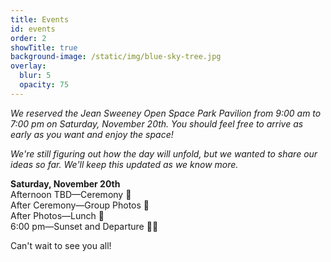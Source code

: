 ```yaml
---
title: Events
id: events
order: 2
showTitle: true
background-image: /static/img/blue-sky-tree.jpg
overlay:
  blur: 5
  opacity: 75
---
```

*We reserved the Jean Sweeney Open Space Park Pavilion from 9:00 am to 7:00 pm on Saturday, November 20th. You should feel free to arrive as early as you want and enjoy the space!*

*We're still figuring out how the day will unfold, but we wanted to share our ideas so far. We'll keep this updated as we know more.*

**Saturday, November 20th**\
Afternoon TBD—Ceremony 💍\
After Ceremony—Group Photos 📸\
After Photos—Lunch 🥪\
6:00 pm—Sunset and Departure 🌅👋

Can't wait to see you all!